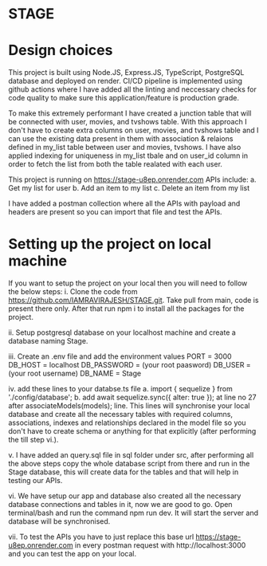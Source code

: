 # STAGE

# Design choices
This project is built using Node.JS, Express.JS, TypeScript, PostgreSQL database and deployed on render. CI/CD pipeline is implemented using github actions where I have added all the linting and neccessary checks for code quality to make sure this application/feature is production grade.

To make this extremely performant I have created a junction table that will be connected with user, movies, and tvshows table. With this approach I don't have to create extra columns on user, movies, and tvshows table and I can use the existing data present in them with association & relaions defined in my_list table between user and movies, tvshows. I have also applied indexing for uniqueness in my_list tbale and on user_id column in order to fetch the list from both the table realated with each user.

This project is running on https://stage-u8ep.onrender.com
APIs include:
a. Get my list for user
b. Add an item to my list
c. Delete an item from my list

I have added a postman collection where all the APIs with payload and headers are present so you can import that file and test the APIs.

# Setting up the project on local machine
If you want to setup the project on your local then you will need to follow the below steps:
i. Clone the code from https://github.com/IAMRAVIRAJESH/STAGE.git. Take pull from main, code is present there only.
   After that run npm i to install all the packages for the project.

ii. Setup postgresql database on your localhost machine and create a database naming Stage.

iii. Create an .env file and add the environment values
        PORT = 3000
        DB_HOST = localhost
        DB_PASSWORD = (your root paasword)
        DB_USER = (your root username)
        DB_NAME = Stage

iv. add these lines to your databse.ts file 
     a. import { sequelize } from './config/database';
     b. add await sequelize.sync({ alter: true }); at line no 27 after associateModels(models); line.
     This lines will synchronise your local database and create all the necessary tables with required columns, associations, indexes and relationships declared in the model file so you don't have to create schema or anything for that explicitly (after performing the till step vi.).

v. I have added an query.sql file in sql folder under src, after performing all the above steps copy the whole
   database script from there and run in the Stage database, this will create data for the tables and that will help in testing our APIs.

vi. We have setup our app and database also created all the necessary database connections and tables in it, now
    we are good to go. Open terminal/bash and run the command npm run dev. It will start the server and database will be synchronised.

vii. To test the APIs you have to just replace this base url https://stage-u8ep.onrender.com in every postman
     request with http://localhost:3000 and you can test the app on your local.